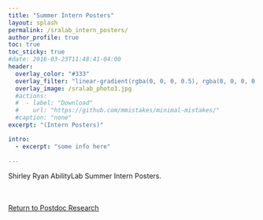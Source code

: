 ```yaml
---
title: "Summer Intern Posters"
layout: splash
permalink: /sralab_intern_posters/
author_profile: true
toc: true
toc_sticky: true
#date: 2016-03-23T11:48:41-04:00
header:
  overlay_color: "#333"
  overlay_filter: "linear-gradient(rgba(0, 0, 0, 0.5), rgba(0, 0, 0, 0.5))"
  overlay_image: /sralab_photo3.jpg
  #actions:
  #  - label: "Download"
  #    url: "https://github.com/mmistakes/minimal-mistakes/"
  #caption: "none"
excerpt: "(Intern Posters)"

intro: 
  - excerpt: "some info here"   
   
---
```

Shirley Ryan AbilityLab Summer Intern Posters.
<object data="{{ site.url }}{{ site.baseurl }}/_pages/research/files/SIESTA_intern_posters.pdf" width="1000" height="1000" type='application/pdf'></object>

<br><br>
[Return to Postdoc Research](/research_postdoc_page/)
